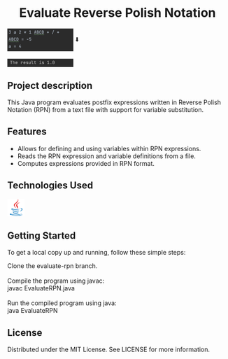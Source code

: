 <h1 align="center">Evaluate Reverse Polish Notation</h1>
<img align="center" src="./Input.png" width="30%" height="auto"/>
⬇️
<br/><br/>
<img align="center" src="./Output.png" width="30%" height="auto"/>
<h2>Project description</h2>
This Java program evaluates postfix expressions written in Reverse Polish Notation (RPN) from a text file with support for variable substitution.

<h2>Features</h2>
<ul>
  <li>Allows for defining and using variables within RPN expressions.</li>
  <li>Reads the RPN expression and variable definitions from a file.</li>
  <li>Computes expressions provided in RPN format.</li>
</ul>

<h2>Technologies Used</h2>
<a href="https://www.java.com" target="_blank" rel="noreferrer"> <img src="https://raw.githubusercontent.com/devicons/devicon/master/icons/java/java-original.svg" alt="java" width="40" height="40"/> </a>

<h2>Getting Started</h2>
To get a local copy up and running, follow these simple steps:
<br/>

Clone the evaluate-rpn branch.<br/><br/>
Compile the program using javac:<br/>
javac EvaluateRPN.java<br/><br/>
Run the compiled program using java:<br/>
java EvaluateRPN

<h2>License</h2>
Distributed under the MIT License. See LICENSE for more information.
